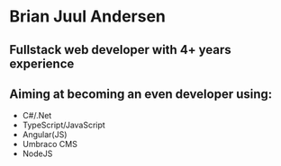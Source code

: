 # Brian Juul Andersen

## Fullstack web developer with 4+ years experience

## Aiming at becoming an even developer using:

- C#/.Net
- TypeScript/JavaScript
- Angular(JS)
- Umbraco CMS
- NodeJS

